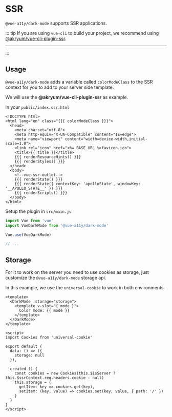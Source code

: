 # SSR

`@vue-a11y/dark-mode` supports SSR applications.

::: tip
If you are using `vue-cli` to build your project, we recommend using [@akryum/vue-cli-plugin-ssr](https://github.com/Akryum/vue-cli-plugin-ssr).  
****
:::

## Usage

`@vue-a11y/dark-mode` adds a variable called `colorModeClass` to the SSR context for you to add to your server side template.

We will use the **@akryum/vue-cli-plugin-ssr** as example.

In your `public/index.ssr.html`

```html{2}
<!DOCTYPE html>
<html lang="en" class="{{{ colorModeClass }}}">
  <head>
    <meta charset="utf-8">
    <meta http-equiv="X-UA-Compatible" content="IE=edge">
    <meta name="viewport" content="width=device-width,initial-scale=1.0">
    <link rel="icon" href="<%= BASE_URL %>favicon.ico">
    <title>{{ title }}</title>
    {{{ renderResourceHints() }}}
    {{{ renderStyles() }}}
  </head>
  <body>
    <!--vue-ssr-outlet-->
    {{{ renderState() }}}
    {{{ renderState({ contextKey: 'apolloState', windowKey: '__APOLLO_STATE__' }) }}}
    {{{ renderScripts() }}}
  </body>
</html>
```

Setup the plugin in `src/main.js`

```js
import Vue from 'vue'
import VueDarkMode from '@vue-a11y/dark-mode'

Vue.use(VueDarkMode)

// ...
```

## Storage

For it to work on the server you need to use cookies as storage, just customize the `@vue-a11y/dark-mode` storage api.

In this example, we use the `universal-cookie` to work in both environments.

```vue{2,10,14,18,19,20,21,22}
<template>
  <DarkMode :storage="storage">
    <template v-slot="{ mode }">
      Color mode: {{ mode }}
    </template>
  </DarkMode>
</template>

<script>
import Cookies from 'universal-cookie'

export default {
  data: () => ({
    storage: null
  }),

  created () {
    const cookies = new Cookies(this.$isServer ? this.$ssrContext.req.headers.cookie : null)
    this.storage = {
      getItem: key => cookies.get(key),
      setItem: (key, value) => cookies.set(key, value, { path: '/' })
    }
  }
}
</script>
```